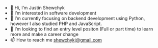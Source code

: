 - 👋 Hi, I’m Justin Shewchyk
- 👀 I’m interested in software development
- 🌱 I’m currently focusing on backend development using Python, however I also studied PHP and JavaScript. 
- 💞️ I’m looking to find an entry level positon (Full or part time) to learn more and make a career change
- 📫 How to reach me shewchykj@gmail.com


